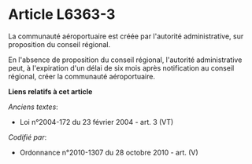 # Article L6363-3

La communauté aéroportuaire est créée par l'autorité administrative, sur proposition du conseil régional.

En l'absence de proposition du conseil régional, l'autorité administrative peut, à l'expiration d'un délai de six mois après
notification au conseil régional, créer la communauté aéroportuaire.

**Liens relatifs à cet article**

_Anciens textes_:

  - Loi n°2004-172 du 23 février 2004 - art. 3 (VT)

_Codifié par_:

  - Ordonnance n°2010-1307 du 28 octobre 2010 - art. (V)
